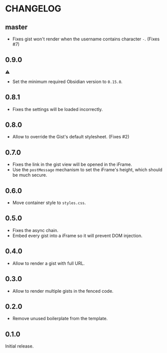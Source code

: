 # CHANGELOG

## master

- Fixes gist won't render when the username contains character `-`. (Fixes #7)

## 0.9.0

⚠️

- Set the minimum required Obsidian version to `0.15.0`.

## 0.8.1

- Fixes the settings will be loaded incorrectly.

## 0.8.0

- Allow to override the Gist's default stylesheet. (Fixes #2)

## 0.7.0

- Fixes the link in the gist view will be opened in the iFrame.
- Use the `postMessage` mechanism to set the iFrame's height, which should be much secure.

## 0.6.0

- Move container style to `styles.css`.

## 0.5.0

- Fixes the async chain.
- Embed every gist into a iFrame so it will prevent DOM injection.

## 0.4.0

- Allow to render a gist with full URL.

## 0.3.0

- Allow to render multiple gists in the fenced code.

## 0.2.0

- Remove unused boilerplate from the template.

## 0.1.0

Initial release.
